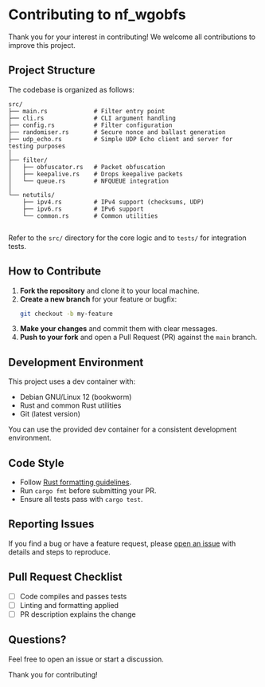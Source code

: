 # Contributing to nf_wgobfs

Thank you for your interest in contributing! We welcome all contributions to improve this project.

## Project Structure

The codebase is organized as follows:

```
src/
├── main.rs             # Filter entry point
├── cli.rs              # CLI argument handling
├── config.rs           # Filter configuration
├── randomiser.rs       # Secure nonce and ballast generation
├── udp_echo.rs         # Simple UDP Echo client and server for testing purposes
│
├── filter/
│   ├── obfuscator.rs   # Packet obfuscation
│   ├── keepalive.rs    # Drops keepalive packets
│   └── queue.rs        # NFQUEUE integration
│
└── netutils/
    ├── ipv4.rs         # IPv4 support (checksums, UDP)
    ├── ipv6.rs         # IPv6 support
    └── common.rs       # Common utilities


```

Refer to the `src/` directory for the core logic and to `tests/` for integration tests.

## How to Contribute

1. **Fork the repository** and clone it to your local machine.
2. **Create a new branch** for your feature or bugfix:
    ```sh
    git checkout -b my-feature
    ```
3. **Make your changes** and commit them with clear messages.
4. **Push to your fork** and open a Pull Request (PR) against the `main` branch.

## Development Environment

This project uses a dev container with:
- Debian GNU/Linux 12 (bookworm)
- Rust and common Rust utilities
- Git (latest version)

You can use the provided dev container for a consistent development environment.

## Code Style

- Follow [Rust formatting guidelines](https://doc.rust-lang.org/1.0.0/style/).
- Run `cargo fmt` before submitting your PR.
- Ensure all tests pass with `cargo test`.

## Reporting Issues

If you find a bug or have a feature request, please [open an issue](https://github.com/your-repo/nf_wgobfs/issues) with details and steps to reproduce.

## Pull Request Checklist

- [ ] Code compiles and passes tests
- [ ] Linting and formatting applied
- [ ] PR description explains the change

## Questions?

Feel free to open an issue or start a discussion.

Thank you for contributing!